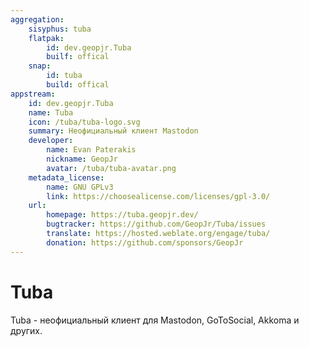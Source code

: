 ```yaml
---
aggregation:
    sisyphus: tuba
    flatpak:
        id: dev.geopjr.Tuba
        builf: offical
    snap:
        id: tuba
        build: offical
appstream:
    id: dev.geopjr.Tuba
    name: Tuba
    icon: /tuba/tuba-logo.svg
    summary: Неофициальный клиент Mastodon
    developer:
        name: Evan Paterakis
        nickname: GeopJr
        avatar: /tuba/tuba-avatar.png
    metadata_license:
        name: GNU GPLv3
        link: https://choosealicense.com/licenses/gpl-3.0/
    url:
        homepage: https://tuba.geopjr.dev/
        bugtracker: https://github.com/GeopJr/Tuba/issues
        translate: https://hosted.weblate.org/engage/tuba/
        donation: https://github.com/sponsors/GeopJr
---
```


# Tuba

Tuba - неофициальный клиент для Mastodon, GoToSocial, Akkoma и других.

<!--@include: @apps/_parts/install/content-repo.md-->
<!--@include: @apps/_parts/install/content-flatpak.md-->
<!--@include: @apps/_parts/install/content-snap.md-->
